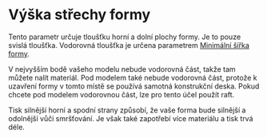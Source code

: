 Výška střechy formy
====
Tento parametr určuje tloušťku horní a dolní plochy formy. Je to pouze svislá tloušťka. Vodorovná tloušťka je určena parametrem [Minimální šířka formy](mold_width.md).

V nejvyšším bodě vašeho modelu nebude vodorovná část, takže tam můžete nalít materiál. Pod modelem také nebude vodorovná část, protože k uzavření formy v tomto místě se používá samotná konstrukční deska. Pokud chcete pod modelem vodorovnou část, lze pro tento účel použít raft.

Tisk silnější horní a spodní strany způsobí, že vaše forma bude silnější a odolnější vůči smršťování. Je však také zapotřebí více materiálu a tisk trvá déle.
